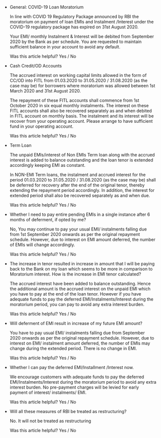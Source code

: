 *   General: COVID-19 Loan Moratorium
    
    In line with COVID 19 Regulatory Package announced by RBI the moratorium on payment of loan EMIs and Instalment /Interest under the COVID-19 regulatory package has expired on 31st August 2020.
    
    Your EMI/ monthly Instalment & Interest will be debited from September 2020 by the Bank as per schedule. You are requested to maintain sufficient balance in your account to avoid any default.
    
    Was this article helpful? Yes / No
    
*   Cash Credit/OD Accounts
    
    The accrued interest on working capital limits allowed in the form of CC/OD into FITL from 01.03.2020 to 31.05.2020 / 31.08.2020 (as the case may be) for borrowers where moratorium was allowed between 1st March 2020 and 31st August 2020.
    
    The repayment of these FITL accounts shall commence from 1st October 2020 in six equal monthly instalments. The interest on these FITL accounts shall also be recovered separately as and when debited in FITL account on monthly basis. The instalment and its interest will be recover from your operating account. Please arrange to have sufficient fund in your operating account.
    
    Was this article helpful? Yes / No
    
*   Term Loan
    
    The unpaid EMIs/interest of Non EMIs Term loan along with the accrued interest is added to balance outstanding and the loan tenor is extended accordingly keeping EMI as constant.
    
    In NON-EMI Term loans, the instalment and accrued interest for the period 01.03.2020 to 31.05.2020 / 31.08.2020 (as the case may be) shall be deferred for recovery after the end of the original tenor, thereby extending the repayment period accordingly. In addition, the interest for extended period shall also be recovered separately as and when due.
    
    Was this article helpful? Yes / No
    
*   Whether I need to pay entire pending EMIs in a single instance after 6 months of deferment, if opted by me?
    
    No, You may continue to pay your usual EMI/ instalments falling due from 1st September 2020 onwards as per the original repayment schedule. However, due to interest on EMI amount deferred, the number of EMIs will change accordingly.
    
    Was this article helpful? Yes / No
    
*   The increase in tenor resulted in increase in amount that I will be paying back to the Bank on my loan which seems to be more in comparison to Moratorium interest. How is the increase in EMI tenor calculated?
    
    The accrued interest have been added to balance outstanding. Hence the additional amount is the accrued interest on the unpaid EMI which you have to pay at the end of the loan tenor. However if you have adequate funds to pay the deferred EMI/Instalments/Interest during the moratorium period, you can pay to avoid any extra interest burden.
    
    Was this article helpful? Yes / No
    
*   Will deferment of EMI result in increase of my future EMI amount?
    
    You have to pay usual EMI/ instalments falling due from September 2020 onwards as per the original repayment schedule. However, due to interest on EMI/ instalment amount deferred, the number of EMIs may change during the extended period. There is no change in EMI.
    
    Was this article helpful? Yes / No
    
*   Whether I can pay the deferred EMI/Installment /Interest now.
    
    We encourage customers with adequate funds to pay the deferred EMI/Instalments/Interest during the moratorium period to avoid any extra interest burden. No pre-payment charges will be levied for early payment of interest/ instalments/ EMI.
    
    Was this article helpful? Yes / No
    
*   Will all these measures of RBI be treated as restructuring?
    
    No. It will not be treated as restructuring
    
    Was this article helpful? Yes / No